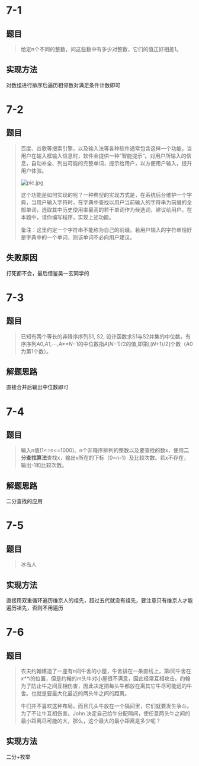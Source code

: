 # 7-1

## 题目

> 给定n个不同的整数，问这些数中有多少对整数，它们的值正好相差1。

## 实现方法

对数组进行排序后遍历相邻数对满足条件计数即可



# 7-2

## 题目

> 百度、谷歌等搜索引擎，以及输入法等各种软件通常包含这样一个功能，当用户在输入框输入信息时，软件会提供一种“智能提示”。对用户所输入的信息，自动补全、列出可能的完整单词，提示给用户，以方便用户输入，提升用户体验。
>
> ![pic.jpg](https://images.ptausercontent.com/f3074e91-2664-422f-a6dc-52a50bf883e8.jpg)
>
> 这个功能是如何实现的呢？一种典型的实现方式是，在系统后台维护一个字典，当用户输入字符时，在字典中查找以用户当前输入的字符串为前缀的全部单词，选取其中历史使用率最高的若干单词作为候选词，建议给用户。在本题中，请你编写程序，实现上述功能。
>
> 备注：这里约定一个字符串不能称为自己的前缀。若用户输入的字符串恰好是字典中的一个单词，则该单词不必向用户建议。

## 失败原因

打死都不会，最后借鉴吴一玄同学的



# 7-3

## 题目

> 已知有两个等长的非降序序列S1, S2, 设计函数求S1与S2并集的中位数。有序序列*A*0,*A*1,⋯,*A**N*−1的中位数指*A*(*N*−1)/2的值,即第⌊(*N*+1)/2⌋个数（*A*0为第1个数）。

## 解题思路

直接合并后输出中位数即可



# 7-4

## 题目

> 输入n值(1<=n<=1000)、n个非降序排列的整数以及要查找的数x，使用**二分查找算法**查找x，输出x所在的下标（0~n-1）及比较次数。若x不存在，输出-1和比较次数。

## 解题思路

二分查找的应用



# 7-5

## 题目

> 冰岛人

## 实现方法

直接用双重循环遍历维京人的祖先，超过五代就没有祖先，要注意只有维京人才能遍历祖先，否则不用遍历



# 7-6

## 题目

> 农夫约翰建造了一座有*n*间牛舍的小屋，牛舍排在一条直线上，第*i*间牛舍在*x**i*的位置，但是约翰的*m*头牛对小屋很不满意，因此经常互相攻击。约翰为了防止牛之间互相伤害，因此决定把每头牛都放在离其它牛尽可能远的牛舍。也就是要最大化最近的两头牛之间的距离。
>
> 牛们并不喜欢这种布局，而且几头牛放在一个隔间里，它们就要发生争斗。为了不让牛互相伤害。John 决定自己给牛分配隔间，使任意两头牛之间的最小距离尽可能的大，那么，这个最大的最小距离是多少呢？

## 实现方法

二分+枚举





